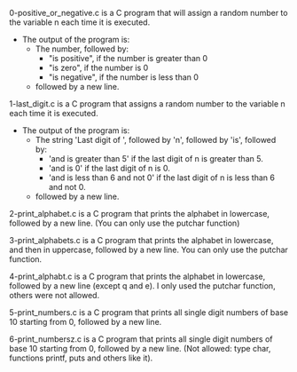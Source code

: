 0-positive_or_negative.c is a C program that will assign a random number to the variable n each time it is executed.
- The output of the program is:
	* The number, followed by:
		+ "is positive", if the number is greater than 0
		+ "is zero", if the number is 0
		+ "is negative", if the number is less than 0
	* followed by a new line.

1-last_digit.c is a C program that assigns a random number to the variable n each time it is executed.
- The output of the program is:
	* The string 'Last digit of ', followed by 'n', followed by 'is', followed by:
		+ 'and is greater than 5' if the last digit of n is greater than 5.
		+ 'and is 0' if the last digit of n is 0.
		+ 'and is less than 6 and not 0' if the last digit of n is less than 6 and not 0.
	* followed by a new line.

2-print_alphabet.c is a C program that prints the alphabet in lowercase, followed by a new line. (You can only use the putchar function)

3-print_alphabets.c is a C program that prints the alphabet in lowercase, and then in uppercase, followed by a new line. You can only use the putchar function.

4-print_alphabt.c is a C program that prints the alphabet in lowercase, followed by a new line (except q and e). I only used the putchar function, others were not allowed.

5-print_numbers.c is a C program that prints all single digit numbers of base 10 starting from 0, followed by a new line.

6-print_numbersz.c is a C program that prints all single digit numbers of base 10 starting from 0, followed by a new line. (Not allowed: type char, functions printf, puts and others like it).
